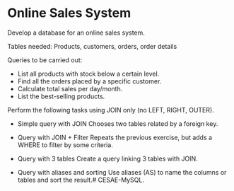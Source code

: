 # Online Sales System

Develop a database for an online sales system.

Tables needed:
Products, customers, orders, order details

Queries to be carried out:

- List all products with stock below a certain level.
- Find all the orders placed by a specific customer.
- Calculate total sales per day/month.
- List the best-selling products.

Perform the following tasks using JOIN only (no LEFT, RIGHT, OUTER).

- Simple query with JOIN
  Chooses two tables related by a foreign key.

- Query with JOIN + Filter
  Repeats the previous exercise, but adds a WHERE to filter by some criteria.

- Query with 3 tables
  Create a query linking 3 tables with JOIN.

- Query with aliases and sorting
  Use aliases (AS) to name the columns or tables and sort the result.# CESAE-MySQL.
